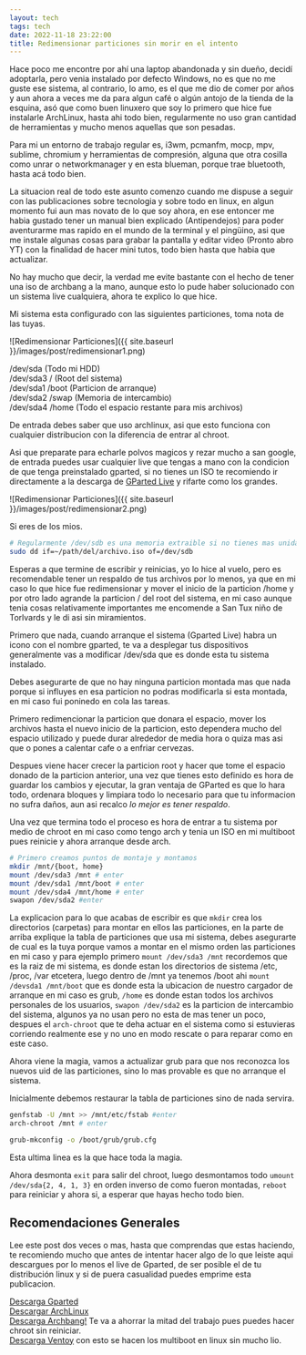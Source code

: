 ```yaml
---
layout: tech
tags: tech
date: 2022-11-18 23:22:00
title: Redimensionar particiones sin morir en el intento
---
```


Hace poco me encontre por ahí una laptop abandonada y sin dueño, decidí adoptarla, pero venia instalado por defecto Windows, no es que no me guste ese sistema, al contrario, lo amo, es el que me dio de comer por años y aun ahora a veces me da para algun café o algún antojo de la tienda de la esquina, asó que como buen linuxero que soy lo primero que hice fue instalarle ArchLinux, hasta ahi todo bien, regularmente no uso gran cantidad de herramientas y mucho menos aquellas que son pesadas.

Para mi un entorno de trabajo regular es, i3wm, pcmanfm, mocp, mpv, sublime, chromium y herramientas de compresión, alguna que otra cosilla como unrar o networkmanager y en esta blueman, porque trae bluetooth, hasta acá todo bien.

La situacion real de todo este asunto comenzo cuando me dispuse a seguir con las publicaciones sobre tecnologia y sobre todo en linux, en algun momento fui aun mas novato de lo que soy ahora, en ese entoncer me habia gustado tener un manual bien explicado (Antipendejos) para poder aventurarme mas rapido en el mundo de la terminal y el pingüino, asi que me instale algunas cosas para grabar la pantalla y editar video (Pronto abro YT) con la finalidad de hacer mini tutos, todo bien hasta que habia que actualizar.

No hay mucho que decir, la verdad me evite bastante con el hecho de tener una iso de archbang a la mano, aunque esto lo pude haber solucionado con un sistema live cualquiera, ahora te explico lo que hice.

Mi sistema esta configurado con las siguientes particiones, toma nota de las tuyas.

![Redimensionar Particiones]({{ site.baseurl }}/images/post/redimensionar1.png)

/dev/sda (Todo mi HDD)  
/dev/sda3 / (Root del sistema)  
/dev/sda1 /boot (Particion de arranque)  
/dev/sda2 /swap (Memoria de intercambio)  
/dev/sda4 /home (Todo el espacio restante para mis archivos)

De entrada debes saber que uso archlinux, asi que esto funciona con cualquier distribucion con la diferencia de entrar al chroot.

Asi que preparate para echarle polvos magicos y rezar mucho a san google, de entrada puedes usar cualquier live que tengas a mano con la condicion de que tenga preinstalado gparted, si no tienes un ISO te recomiendo ir directamente a la descarga de <a href="https://gparted.org/livecd.php" target="_blank">GParted Live</a> y rifarte como los grandes.

![Redimensionar Particiones]({{ site.baseurl }}/images/post/redimensionar2.png)

Si eres de los mios.

~~~bash
# Regularmente /dev/sdb es una memoria extraible si no tienes mas unidades internas en tu PC/Laptop
sudo dd if=~/path/del/archivo.iso of=/dev/sdb
~~~

Esperas a que termine de escribir y reinicias, yo lo hice al vuelo, pero es recomendable tener un respaldo de tus archivos por lo menos, ya que en mi caso lo que hice fue redimensionar y mover el inicio de la particion /home y por otro lado agrande la particion / del root del sistema, en mi caso aunque tenia cosas relativamente importantes me encomende a San Tux niño de Torlvards y le di asi sin miramientos.

Primero que nada, cuando arranque el sistema (Gparted Live) habra un icono con el nombre gparted, te va a desplegar tus dispositivos generalmente vas a modificar /dev/sda que es donde esta tu sistema instalado.

Debes asegurarte de que no hay ninguna particion montada mas que nada porque si influyes en esa particion no podras modificarla si esta montada, en mi caso fui poninedo en cola las tareas.

Primero redimencionar la particion que donara el espacio, mover los archivos hasta el nuevo inicio de la particion, esto dependera mucho del espacio utilizado y puede durar alrededor de media hora o quiza mas asi que o pones a calentar cafe o a enfriar cervezas.

Despues viene hacer crecer la particion root y hacer que tome el espacio donado de la particion anterior, una vez que tienes esto definido es hora de guardar los cambios y ejecutar, la gran ventaja de GParted es que lo hara todo, ordenara bloques y limpiara todo lo necesario para que tu informacion no sufra daños, aun asi recalco *lo mejor es tener respaldo*.

Una vez que termina todo el proceso es hora de entrar a tu sistema por medio de chroot en mi caso como tengo arch y tenia un ISO en mi multiboot pues reinicie y ahora arranque desde arch.

~~~bash
# Primero creamos puntos de montaje y montamos
mkdir /mnt/{boot, home}
mount /dev/sda3 /mnt # enter
mount /dev/sda1 /mnt/boot # enter
mount /dev/sda4 /mnt/home # enter
swapon /dev/sda2 #enter
~~~

La explicacion para lo que acabas de escribir es que `mkdir` crea los directorios (carpetas) para montar en ellos las particiones, en la parte de arriba explique la tabla de particiones que usa mi sistema, debes asegurarte de cual es la tuya porque vamos a montar en el mismo orden las particiones en mi caso y para ejemplo primero `mount /dev/sda3 /mnt` recordemos que es la raiz de mi sistema, es donde estan los directorios de sistema /etc, /proc, /var etcetera, luego dentro de /mnt ya tenemos /boot ahi `mount /devsda1 /mnt/boot` que es donde esta la ubicacion de nuestro cargador de arranque en mi caso es grub, `/home` es donde estan todos los archivos personales de los usuarios, `swapon /dev/sda2` es la particion de intercambio del sistema, algunos ya no usan pero no esta de mas tener un poco, despues el `arch-chroot` que te deha actuar en el sistema como si estuvieras corriendo realmente ese y no uno en modo rescate o para reparar como en este caso.

Ahora viene la magia, vamos a actualizar grub para que nos reconozca los nuevos uid de las particiones, sino lo mas provable es que no arranque el sistema.

Inicialmente debemos restaurar la tabla de particiones sino de nada servira.

~~~bash
genfstab -U /mnt >> /mnt/etc/fstab #enter
arch-chroot /mnt # enter
~~~

~~~bash
grub-mkconfig -o /boot/grub/grub.cfg
~~~

Esta ultima linea es la que hace toda la magia.

Ahora desmonta `exit` para salir del chroot, luego desmontamos todo `umount /dev/sda{2, 4, 1, 3}` en orden inverso de como fueron montadas, `reboot` para reiniciar y ahora si, a esperar que hayas hecho todo bien.

## Recomendaciones Generales

Lee este post dos veces o mas, hasta que comprendas que estas haciendo, te recomiendo mucho que antes de intentar hacer algo de lo que leiste aqui descargues por lo menos el live de Gparted, de ser posible el de tu distribución linux y si de puera casualidad puedes emprime esta publicacion.

<a href="https://gparted.org/livecd.php" target="_blank">Descarga Gparted</a>  
<a href="arch-chroot" target="_blank">Descargar ArchLinux</a>  
<a href="https://archbang.org/links/" target="_blank">Descarga Archbang!</a> Te va a ahorrar la mitad del trabajo pues puedes hacer chroot sin reiniciar.  
<a href="https://www.ventoy.net/en/download.html" target="_blank">Descarga Ventoy</a> con esto se hacen los multiboot en linux sin mucho lio.

